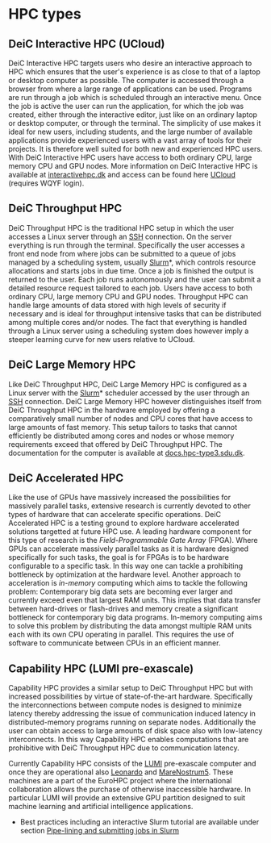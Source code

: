 # HPC types

## DeiC Interactive HPC (UCloud)
DeiC Interactive HPC targets users who desire an interactive approach to HPC which ensures that the user's experience is as close to that of a laptop or desktop computer as possible. The computer is accessed through a browser from where a large range of applications can be used. Programs are run through a job which is scheduled through an interactive menu. Once the job is active the user can run the application, for which the job was created, either through the interactive editor, just like on an ordinary laptop or desktop computer, or through the terminal. The simplicity of use makes it ideal for new users, including students, and the large number of available applications provide experienced users with a vast array of tools for their projects. It is therefore well suited for both new and experienced HPC users. With DeiC Interactive HPC users have access to both ordinary CPU, large memory CPU and GPU nodes. More information on DeiC Interactive HPC is available at [interactivehpc.dk](https://interactivehpc.dk/#/) and access can be found here [UCloud](https://cloud.sdu.dk/app/login) (requires WQYF login).

## DeiC Throughput HPC
DeiC Throughput HPC is the traditional HPC setup in which the user accesses a Linux server through an [SSH](https://www.ssh.com/academy/ssh) connection. On the server everything is run through the terminal. Specifically the user accesses a front end node from where jobs can be submitted to a queue of jobs managed by a scheduling system, usually [Slurm](https://slurm.schedmd.com/)*, which controls resource allocations and starts jobs in due time. Once a job is finished the output is returned to the user. Each job runs autonomously and the user can submit a detailed resource request tailored to each job. Users have access to both ordinary CPU, large memory CPU and GPU nodes. Throughput HPC can handle large amounts of data stored with high levels of security if necessary and is ideal for throughput intensive tasks that can be distributed among multiple cores and/or nodes. The fact that everything is handled through a Linux server using a scheduling system does however imply a steeper learning curve for new users relative to UCloud.

## DeiC Large Memory HPC
Like DeiC Throughput HPC, DeiC Large Memory HPC is configured as a Linux server with the [Slurm](https://slurm.schedmd.com/)* scheduler accessed by the user through an [SSH](https://www.ssh.com/academy/ssh) connection. DeiC Large Memory HPC however distinguishes itself from DeiC Throughput HPC in the hardware employed by offering a comparatively small number of nodes and CPU cores that have access to large amounts of fast memory. This setup tailors to tasks that cannot efficiently be distributed among cores and nodes or whose memory requirements exceed that offered by DeiC Throughput HPC. The documentation for the computer is available at [docs.hpc-type3.sdu.dk](https://docs.hpc-type3.sdu.dk/).

## DeiC Accelerated HPC
Like the use of GPUs have massively increased the possibilities for massively parallel tasks, extensive research is currently devoted to other types of hardware that can accelerate specific operations. DeiC Accelerated HPC is a testing ground to explore hardware accelerated solutions targetted at future HPC use. A leading hardware component for this type of research is the *Field-Programmable Gate Array* (FPGA). Where GPUs can accelerate massively parallel tasks as it is hardware designed specifically for such tasks, the goal is for FPGAs is to be hardware configurable to a specific task. In this way one can tackle a prohibiting bottleneck by optimization at the hardware level. Another approach to acceleration is *in-memory* computing which aims to tackle the following problem: Contemporary big data sets are becoming ever larger and currently exceed even that largest RAM units. This implies that data transfer between hard-drives or flash-drives and memory create a significant bottleneck for contemporary big data programs. In-memory computing aims to solve this problem by distributing the data amongst multiple RAM units each with its own CPU operating in parallel. This requires the use of software to communicate between CPUs in an efficient manner.

## Capability HPC (LUMI pre-exascale)
Capability HPC provides a similar setup to DeiC Throughput HPC but with increased possibilities by virtue of state-of-the-art hardware. Specifically the interconnections between compute nodes is designed to minimize latency thereby addressing the issue of communication induced latency in distributed-memory programs running on separate nodes. Additionally the user can obtain access to large amounts of disk space also with low-latency interconnects. In this way Capability HPC enables computations that are prohibitive with DeiC Throughput HPC due to communication latency.

Currently Capability HPC consists of the [LUMI](https://www.lumi-supercomputer.eu/) pre-exascale computer and once they are operational also [Leonardo](https://www.cineca.it/en/hot-topics/Leonardo-announce) and [MareNostrum5](https://www.bsc.es/). These machines are a part of the EuroHPC project where the international collaboration allows the purchase of otherwise inaccessible hardware. In particular LUMI will provide an extensive GPU partition designed to suit machine learning and artificial intelligence applications.

* Best practices including an interactive Slurm tutorial are available under section [Pipe-lining and submitting jobs in Slurm](https://deic-hpc.github.io/EuroCC-knowledgepool/best/#pipe-lining-and-submitting-jobs-in-slurm)